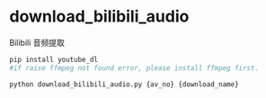 # download_bilibili_audio
Bilibili 音频提取

```py
pip install youtube_dl
#if raise ffmpeg not found error, please install ffmpeg first.

python download_bilibili_audio.py {av_no} {download_name}
```
